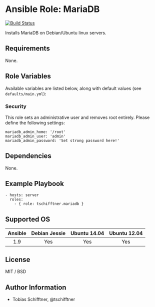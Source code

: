 # Ansible Role: MariaDB

[![Build Status](https://travis-ci.org/tschifftner/ansible-role-mariadb.svg)](https://travis-ci.org/tschifftner/ansible-role-mariadb)

Installs MariaDB on Debian/Ubuntu linux servers.

## Requirements

None.

## Role Variables

Available variables are listed below, along with default values (see `defaults/main.yml`):

### Security

This role sets an administrative user and removes root entirely. Please define the following settings:

```
mariadb_admin_home: '/root'
mariadb_admin_user: 'admin'
mariadb_admin_password: 'Set strong password here!'
```

## Dependencies

None.

## Example Playbook

    - hosts: server
      roles:
        - { role: tschifftner.mariadb }

## Supported OS
Ansible          | Debian Jessie    | Ubuntu 14.04    | Ubuntu 12.04
:--------------: | :--------------: | :-------------: | :-------------: 
1.9              | Yes              | Yes             | Yes

## License

MIT / BSD

## Author Information

 - Tobias Schifftner, @tschifftner